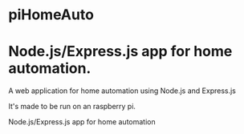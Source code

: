 piHomeAuto
==========

Node.js/Express.js app for home automation.
=======
A web application for home automation using Node.js and Express.js

It's made to be run on an raspberry pi.

Node.js/Express.js app for home automation
